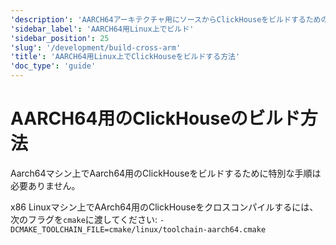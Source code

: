 ```yaml
---
'description': 'AARCH64アーキテクチャ用にソースからClickHouseをビルドするためのガイド'
'sidebar_label': 'AARCH64用Linux上でビルド'
'sidebar_position': 25
'slug': '/development/build-cross-arm'
'title': 'AARCH64用Linux上でClickHouseをビルドする方法'
'doc_type': 'guide'
---
```



# AARCH64用のClickHouseのビルド方法

Aarch64マシン上でAarch64用のClickHouseをビルドするために特別な手順は必要ありません。

x86 Linuxマシン上でAArch64用のClickHouseをクロスコンパイルするには、次のフラグを`cmake`に渡してください: `-DCMAKE_TOOLCHAIN_FILE=cmake/linux/toolchain-aarch64.cmake`
